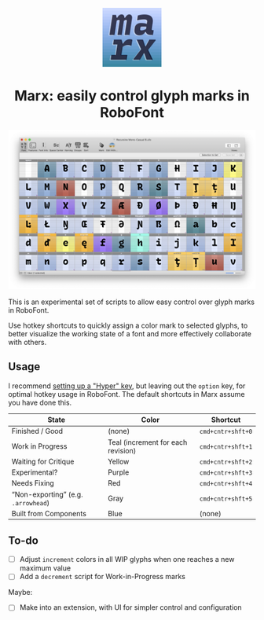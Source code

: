 <p align="center">
    <img alt="typemedia 18" src="docs/readme-assets/marx-logo.png" width="120" />
</p>
<h1 align="center">
  Marx: easily control glyph marks in RoboFont
</h1>

![](docs/readme-assets/glyph-marx.png)

This is an experimental set of scripts to allow easy control over glyph marks in RoboFont.

Use hotkey shortcuts to quickly assign a color mark to selected glyphs, to better visualize the working state of a font and more effectively collaborate with others.

## Usage

I recommend [setting up a "Hyper" key](https://brettterpstra.com/2017/06/15/a-hyper-key-with-karabiner-elements-full-instructions/), but leaving out the `option` key, for optimal hotkey usage in RoboFont. The default shortcuts in Marx assume you have done this.

| **State**                           | **Color**                          | Shortcut          |
| ----------------------------------- | ---------------------------------- | ----------------- |
| Finished / Good                     | (none)                             | `cmd+cntr+shft+0` |
| Work in Progress                    | Teal (increment for each revision) | `cmd+cntr+shft+1` |
| Waiting for Critique                | Yellow                             | `cmd+cntr+shft+2` |
| Experimental?                       | Purple                             | `cmd+cntr+shft+3` |
| Needs Fixing                        | Red                                | `cmd+cntr+shft+4` |
| “Non-exporting” (e.g. `.arrowhead`) | Gray                               | `cmd+cntr+shft+5` |
| Built from Components               | Blue                               | (none)            |

## To-do

- [ ] Adjust `increment` colors in all WIP glyphs when one reaches a new maximum value
- [ ] Add a `decrement` script for Work-in-Progress marks

Maybe:
- [ ] Make into an extension, with UI for simpler control and configuration

